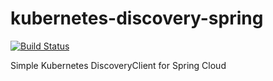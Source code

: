# kubernetes-discovery-spring

[![Build Status](https://travis-ci.org/DTForce/kubernetes-discovery-spring.svg?branch=master)](https://travis-ci.org/DTForce/kubernetes-discovery-spring)

Simple Kubernetes DiscoveryClient for Spring Cloud
